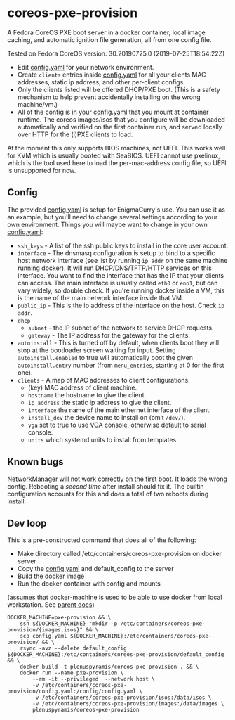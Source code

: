 # coreos-pxe-provision

A Fedora CoreOS PXE boot server in a docker container, local image caching, and
automatic ignition file generation, all from one config file.

Tested on Fedora CoreOS version: 30.20190725.0 (2019-07-25T18:54:22Z)

 * Edit [config.yaml](config.yaml) for your network environment.
 * Create `clients` entries inside [config.yaml](config.yaml) for all your clients MAC
   addresses, static ip address, and other per-client configs.
 * Only the clients listed will be offered DHCP/PXE boot. (This is a safety
   mechanism to help prevent accidentally installing on the wrong machine/vm.)
 * All of the config is in your [config.yaml](config.yaml) that you mount at container
   runtime. The coreos images/isos that you configure will be downloaded
   automatically and verified on the first container run, and served locally
   over HTTP for the (i)PXE clients to load.

At the moment this only supports BIOS machines, not UEFI. This works well for
KVM which is usually booted with SeaBIOS. UEFI cannot use pxelinux, which is the
tool used here to load the per-mac-address config file, so UEFI is unsupported
for now.

## Config 

The provided [config.yaml](config.yaml) is setup for EnigmaCurry's use. You can use it as an
example, but you'll need to change several settings according to your own
environment. Things you will maybe want to change in your own [config.yaml](config.yaml):

 * `ssh_keys` - A list of the ssh public keys to install in the core user
   account.
 * `interface` - The dnsmasq configuration is setup to bind to a specific host
   network interface (see list by running `ip addr` on the same machine running
   docker). It will run DHCP/DNS/TFTP/HTTP services on this interface. You want
   to find the interface that has the IP that your clients can access. The main
   interface is usually called `eth0` or `eno1`, but can vary widely, so double
   check. If you're running docker inside a VM, this is the name of the main
   network interface inside that VM.
 * `public_ip` - This is the ip address of the interface on the host. Check `ip addr`.
 * `dhcp`
   * `subnet` - the IP subnet of the network to service DHCP requests.
   * `gateway` - The IP address for the gateway for the clients.
 * `autoinstall` - This is turned off by default, when clients boot they will
   stop at the bootloader screen waiting for input. Setting
   `autoinstall.enabled` to true will automatically boot the given
   `autoinstall.entry` number (from `menu_entries`, starting at 0 for the first
   one).
 * `clients` - A map of MAC addresses to client configurations.
     * (key) MAC address of client machine.
     * `hostname` the hostname to give the client.
     * `ip_address` the static ip address to give the client.
     * `interface` the name of the main ethernet interface of the client.
     * `install_dev` the device name to install on (omit `/dev/`).
     * `vga` set to true to use VGA console, otherwise default to serial console.
     * `units` which systemd units to install from templates.

## Known bugs

[NetworkManager will not work correctly on the first
boot](https://github.com/coreos/fedora-coreos-tracker/issues/233). It loads the
wrong config. Rebooting a *second time* after install should fix it. The builtin
configuration accounts for this and does a total of two reboots during install.

## Dev loop

This is a pre-constructed command that does all of the following:

 * Make directory called /etc/containers/coreos-pxe-provision on docker server
 * Copy the [config.yaml](config.yaml) and default_config to the server
 * Build the docker image
 * Run the docker container with config and mounts

(assumes that docker-machine is used to be able to use docker from local
workstation. See [parent docs](../README.md))

```
DOCKER_MACHINE=pxe-provision && \
    ssh ${DOCKER_MACHINE} "mkdir -p /etc/containers/coreos-pxe-provision/{images,isos}" && \
    scp config.yaml ${DOCKER_MACHINE}:/etc/containers/coreos-pxe-provision/ && \
    rsync -avz --delete default_config ${DOCKER_MACHINE}:/etc/containers/coreos-pxe-provision/default_config && \
    docker build -t plenuspyramis/coreos-pxe-provision . && \
    docker run --name pxe-provision \
        --rm -it --privileged  --network host \
        -v /etc/containers/coreos-pxe-provision/config.yaml:/config/config.yaml \
        -v /etc/containers/coreos-pxe-provision/isos:/data/isos \
        -v /etc/containers/coreos-pxe-provision/images:/data/images \
        plenuspyramis/coreos-pxe-provision
```
